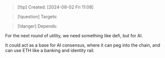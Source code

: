 
>[!tip] Created: [2024-08-02 Fri 11:08]

>[!question] Targets: 

>[!danger] Depends: 

For the next round of utility, we need something like defi, but for AI.

It could act as a base for AI consensus, where it can peg into the chain, and can use ETH like a banking and identity rail.